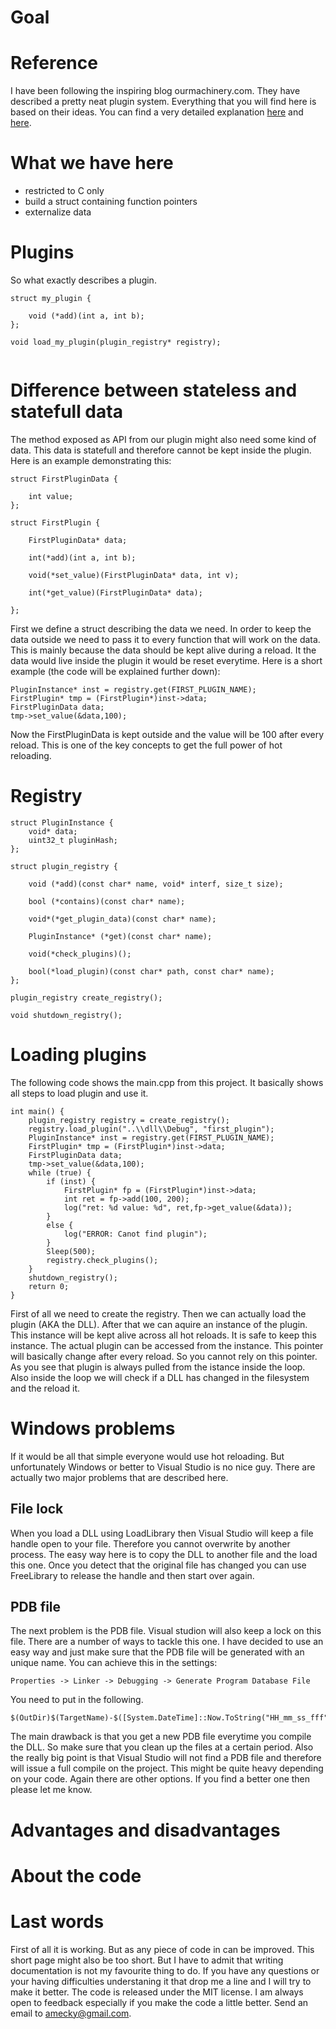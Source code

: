 # Goal

# Reference

I have been following the inspiring blog ourmachinery.com. They have described a pretty neat
plugin system. Everything that you will find here is based on their ideas. You can find a very
detailed explanation [here](http://ourmachinery.com/post/little-machines-working-together-part-1/) and [here](http://ourmachinery.com/post/little-machines-working-together-part-2/).

# What we have here

- restricted to C only
- build a struct containing function pointers
- externalize data

# Plugins

So what exactly describes a plugin.

```
struct my_plugin {

    void (*add)(int a, int b);
};

void load_my_plugin(plugin_registry* registry);
```

```

```

# Difference between stateless and statefull data

The method exposed as API from our plugin might also need some kind of data. 
This data is statefull and therefore cannot be kept inside the plugin. 
Here is an example demonstrating this:
```
struct FirstPluginData {

	int value;
};

struct FirstPlugin {

	FirstPluginData* data;

	int(*add)(int a, int b);

	void(*set_value)(FirstPluginData* data, int v);

	int(*get_value)(FirstPluginData* data);

};
```
First we define a struct describing the data we need. In order to keep the data outside we need to pass
it to every function that will work on the data. This is mainly because the data should be kept alive
during a reload. It the data would live inside the plugin it would be reset everytime. 
Here is a short example (the code will be explained further down):
```
PluginInstance* inst = registry.get(FIRST_PLUGIN_NAME);
FirstPlugin* tmp = (FirstPlugin*)inst->data;
FirstPluginData data;
tmp->set_value(&data,100);
```
Now the FirstPluginData is kept outside and the value will be 100 after every reload.
This is one of the key concepts to get the full power of hot reloading.


# Registry

```
struct PluginInstance {
	void* data;
	uint32_t pluginHash;
};

struct plugin_registry {

	void (*add)(const char* name, void* interf, size_t size);

	bool (*contains)(const char* name);

	void*(*get_plugin_data)(const char* name);

	PluginInstance* (*get)(const char* name);

	void(*check_plugins)();

	bool(*load_plugin)(const char* path, const char* name);
};

plugin_registry create_registry();

void shutdown_registry();
```


# Loading plugins

The following code shows the main.cpp from this project. It basically shows all
steps to load plugin and use it.

```
int main() {
	plugin_registry registry = create_registry();
	registry.load_plugin("..\\dll\\Debug", "first_plugin");
	PluginInstance* inst = registry.get(FIRST_PLUGIN_NAME);
	FirstPlugin* tmp = (FirstPlugin*)inst->data;
	FirstPluginData data;
	tmp->set_value(&data,100);
	while (true) {
		if (inst) {
			FirstPlugin* fp = (FirstPlugin*)inst->data;
			int ret = fp->add(100, 200);
			log("ret: %d value: %d", ret,fp->get_value(&data));
		}
		else {
			log("ERROR: Canot find plugin");
		}
		Sleep(500);
		registry.check_plugins();
	}
	shutdown_registry();
    return 0;
}
```
First of all we need to create the registry. Then we can actually load the plugin (AKA the DLL).
After that we can aquire an instance of the plugin. This instance will be kept alive across all
hot reloads. It is safe to keep this instance. The actual plugin can be accessed from the instance.
This pointer will basically change after every reload. So you cannot rely on this pointer. As you
see that plugin is always pulled from the istance inside the loop. Also inside the loop we will
check if a DLL has changed in the filesystem and the reload it.

# Windows problems

If it would be all that simple everyone would use hot reloading. But unfortunately Windows
or better to Visual Studio is no nice guy. There are actually two major problems that
are described here.

## File lock

When you load a DLL using LoadLibrary then Visual Studio will keep a file handle open
to your file. Therefore you cannot overwrite by another process. The easy way here
is to copy the DLL to another file and the load this one. Once you detect that the
original file has changed you can use FreeLibrary to release the handle and then start over
again. 

## PDB file
The next problem is the PDB file. Visual studion will also keep a lock on this file.
There are a number of ways to tackle this one. I have decided to use an easy way and
just make sure that the PDB file will be generated with an unique name. You can
achieve this in the settings:
```
Properties -> Linker -> Debugging -> Generate Program Database File
```
You need to put in the following.
```
$(OutDir)$(TargetName)-$([System.DateTime]::Now.ToString("HH_mm_ss_fff")).pdb
```
The main drawback is that you get a new PDB file everytime you compile the DLL. So
make sure that you clean up the files at a certain period. Also the really big point
is that Visual Studio will not find a PDB file and therefore will issue a full compile
on the project. This might be quite heavy depending on your code.
Again there are other options. If you find a better one then please let me know.


# Advantages and disadvantages

# About the code

# Last words

First of all it is working. But as any piece of code in can be improved. 
This short page might also be too short. But I have to admit that writing documentation
is not my favourite thing to do. If you have any questions or your having difficulties
understaning it that drop me a line and I will try to make it better.
The code is released under the MIT license.
I am always open to feedback especially if you make the code a little better.
Send an email to amecky@gmail.com.

